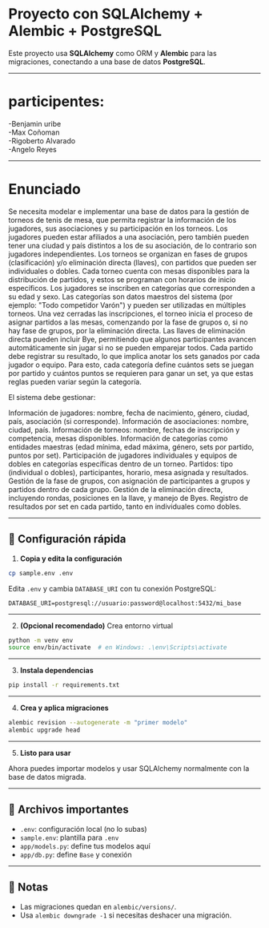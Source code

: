 # Proyecto con SQLAlchemy + Alembic + PostgreSQL

Este proyecto usa **SQLAlchemy** como ORM y **Alembic** para las migraciones, conectando a una base de datos **PostgreSQL**.

---

# participentes:
-Benjamin uribe\
-Max Coñoman\
-Rigoberto Alvarado\
-Angelo Reyes

---

# Enunciado

Se necesita modelar e implementar una base de datos para la gestión de torneos de tenis de mesa, que permita registrar la información de los jugadores, sus asociaciones y su participación en los torneos.
Los jugadores pueden estar afiliados a una asociación, pero también pueden tener una ciudad y país distintos a los de su asociación, de lo contrario son jugadores independientes.
Los torneos se organizan en fases de grupos (clasificación) y/o eliminación directa (llaves), con partidos que pueden ser individuales o dobles. Cada torneo cuenta con mesas 
disponibles para la distribución de partidos, y estos se programan con horarios de inicio específicos.
Los jugadores se inscriben en categorías que corresponden a su edad y sexo. Las categorías son datos maestros del sistema (por ejemplo: "Todo competidor Varón") y pueden ser 
utilizadas en múltiples torneos. Una vez cerradas las inscripciones, el torneo inicia el proceso de asignar partidos a las mesas, comenzando por la fase de grupos o, si no hay 
fase de grupos, por la eliminación directa.
Las llaves de eliminación directa pueden incluir Bye, permitiendo que algunos participantes avancen automáticamente sin jugar si no se pueden emparejar todos.
Cada partido debe registrar su resultado, lo que implica anotar los sets ganados por cada jugador o equipo. Para esto, cada categoría define cuántos sets se juegan por 
partido y cuántos puntos se requieren para ganar un set, ya que estas reglas pueden variar según la categoría.

El sistema debe gestionar:

Información de jugadores: nombre, fecha de nacimiento, género, ciudad, país, asociación (si corresponde).
Información de asociaciones: nombre, ciudad, país.
Información de torneos: nombre, fechas de inscripción y competencia, mesas disponibles.
Información de categorías como entidades maestras (edad mínima, edad máxima, género, sets por partido, puntos por set).
Participación de jugadores individuales y equipos de dobles en categorías específicas dentro de un torneo.
Partidos: tipo (individual o dobles), participantes, horario, mesa asignada y resultados.
Gestión de la fase de grupos, con asignación de participantes a grupos y partidos dentro de cada grupo.
Gestión de la eliminación directa, incluyendo rondas, posiciones en la llave, y manejo de Byes.
Registro de resultados por set en cada partido, tanto en individuales como dobles.


---

## 🔧 Configuración rápida

1. **Copia y edita la configuración**

```bash
cp sample.env .env
````

Edita `.env` y cambia `DATABASE_URI` con tu conexión PostgreSQL:

```
DATABASE_URI=postgresql://usuario:password@localhost:5432/mi_base
```

---

2. **(Opcional recomendado)** Crea entorno virtual

```bash
python -m venv env
source env/bin/activate  # en Windows: .\env\Scripts\activate
```

---

3. **Instala dependencias**

```bash
pip install -r requirements.txt
```

---

4. **Crea y aplica migraciones**

```bash
alembic revision --autogenerate -m "primer modelo"
alembic upgrade head
```

---

5. **Listo para usar**

Ahora puedes importar modelos y usar SQLAlchemy normalmente con la base de datos migrada.

---

## 📁 Archivos importantes

* `.env`: configuración local (no lo subas)
* `sample.env`: plantilla para `.env`
* `app/models.py`: define tus modelos aquí
* `app/db.py`: define `Base` y conexión

---

## 📝 Notas

* Las migraciones quedan en `alembic/versions/`.
* Usa `alembic downgrade -1` si necesitas deshacer una migración.
